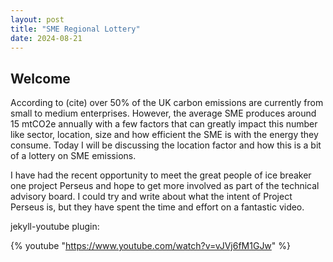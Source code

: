 ```yaml
---
layout: post
title: "SME Regional Lottery"
date: 2024-08-21
---
```


## Welcome

According to (cite) over 50% of the UK carbon emissions are currently from small to medium enterprises.  However, the average SME produces around 15 mtCO2e annually with a few factors that can greatly impact this number like sector, location, size and how efficient the SME is with the energy they consume.  Today I will be discussing the location factor and how this is a bit of a lottery on SME emissions.

I have had the recent opportunity to meet the great people of ice breaker one project Perseus and hope to get more involved as part of the technical advisory board.  I could try and write about what the intent of Project Perseus is, but they have spent the time and effort on a fantastic video.

jekyll-youtube plugin:

{% youtube "https://www.youtube.com/watch?v=vJVj6fM1GJw" %}
